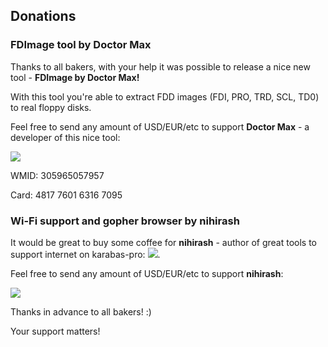 ## Donations

### FDImage tool by Doctor Max

Thanks to all bakers, with your help it was possible to release a nice new tool - **FDImage by Doctor Max!**

With this tool you're able to extract FDD images (FDI, PRO, TRD, SCL, TD0) to real floppy disks.

Feel free to send any amount of USD/EUR/etc to support **Doctor Max** - a developer of this nice tool:

[![](https://www.paypalobjects.com/en_US/i/btn/btn_donateCC_LG.gif)](https://paypal.me/dexius)

WMID: 305965057957

Card: 4817 7601 6316 7095


### Wi-Fi support and gopher browser by nihirash

It would be great to buy some coffee for **nihirash** - author of great tools to support internet on karabas-pro: ![](https://nihirash.net).

Feel free to send any amount of USD/EUR/etc to support **nihirash**:

[![](https://www.paypalobjects.com/en_US/i/btn/btn_donateCC_LG.gif)](https://paypal.me/pinport)


Thanks in advance to all bakers! :)

Your support matters!
